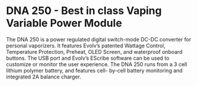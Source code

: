 # DNA 250 - Best in class Vaping Variable Power Module

The DNA 250 is a power regulated digital switch-mode DC-DC converter for personal vaporizers. It features Evolv’s patented Wattage Control, Temperature Protection, Preheat, OLED Screen, and waterproof onboard buttons. The USB port and Evolv’s EScribe software can be used to customize or monitor the user experience. The DNA 250 runs from a 3 cell lithium polymer battery, and features cell- by-cell battery monitoring and integrated 2A balance charger.
